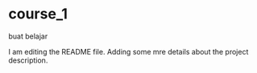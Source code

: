 # course_1
buat belajar

I am editing the README file. Adding some mre details about the project 
description.
